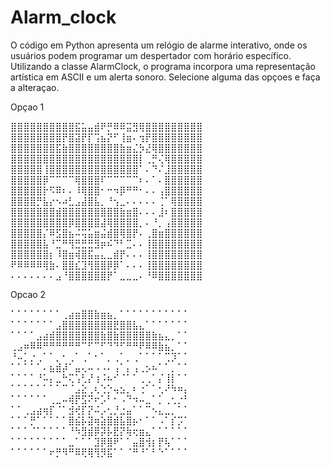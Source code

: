 # Alarm_clock
O código em Python apresenta um relógio de alarme interativo, onde os usuários podem programar um despertador com horário específico. Utilizando a classe AlarmClock, o programa incorpora uma representação artística em ASCII e um alerta sonoro.
Selecione alguma das opçoes e faça a alteraçao.

Opçao 1

⣿⣿⣿⣿⣿⣿⣿⣿⣿⣿⣯⣥⣤⣾⠟⡛⠿⠿⣭⣻⢿⣿⣿⣿⣿⣿⣿⣿⣿⣿
⣿⣿⣿⣿⣿⣿⣿⣿⡟⣿⣽⡟⡏⢩⣦⡝⠋⢸⣶⠄⢲⡟⣿⣿⣿⣿⣿⣿⣿⣿
⣿⣿⣿⣿⣿⣿⣿⣯⣷⣿⣿⣿⣿⣿⣿⣿⣿⣷⣶⣌⡳⣜⢿⣿⣿⣿⣿⣿⣿⣿
⣿⣿⣿⣿⣿⣿⣿⣿⣿⣿⣿⣿⣿⣿⣿⣿⣿⣿⣿⣿⡇⢀⡛⢌⢿⣿⣿⣿⣿⣿
⣿⣿⣿⣿⣿⢸⣿⣿⣿⣿⣿⣿⣿⣿⣿⣿⣿⣿⣿⣿⠁⠄⠙⠌⣸⣿⣿⣿⣿⣿
⣿⣿⣿⣿⣿⡿⠉⠉⠉⠉⢿⣿⣿⣿⠏⠉⠉⠉⠉⠉⠆⠄⠁⠄⣿⣿⣿⣿⣿⣿
⣿⣿⣿⣿⣿⡗⠫⠿⠆⠄⠸⢿⣿⣿⠂⠒⠲⡿⠛⠛⠂⠄⠄⢠⣿⣿⣿⣿⣿⣿
⣿⣿⣿⣿⡛⣧⡔⠢⠴⣃⣠⣼⣿⣧⡀⠘⢢⣀⠄⠄⠄⠄⠄⢈⠁⢿⣿⣿⣿⣿
⣿⣿⣿⣿⣿⣿⣿⣾⣿⣿⣿⣿⣿⣿⣿⣿⣿⣷⣶⣿⠄⠄⠄⣸⠆⣿⣿⣿⣿⣿
⣿⣿⣿⣿⣿⣿⣿⣿⣿⡿⣿⣿⣿⣿⣼⢿⣿⣿⣿⣿⡀⠄⠘⡀⢠⣿⣿⣿⣿⣿
⣿⣿⣿⣿⣿⡌⠿⣫⣿⣦⠬⢭⣥⣶⣬⣾⣿⢿⣿⡟⠄⢀⣿⣶⣿⣿⣿⣿⣿⣿
⣿⣿⣿⣿⣿⣧⠘⣉⠛⢻⣛⣛⣛⣻⡶⠮⠙⠃⣉⠄⠄⢸⣿⣿⣿⣿⣿⣿⣿⣿
⣿⣿⣿⣿⣿⣿⡆⠸⣿⣶⢾⣿⣯⣤⣄⣀⣾⡟⠄⠄⠄⢸⣿⣿⣿⣿⣿⣿⣿⣿
⠟⠿⠿⠿⠿⢿⣷⠄⣿⣿⣎⣹⢻⣿⣿⡿⡿⠁⠄⠄⠄⢸⣿⣿⣿⣿⣿⣿⣿⣿
⠄⠄⠄⠄⠄⠄⠄⣠⠘⣿⣿⣿⣿⣿⣿⡟⠁⣀⣀⣀⠄⠘⠿⣿⣿⣿⣿⣿⣿⣿

Opcao 2

⠁⠁⠁⠁⠁⠁⠁⠁⢀⣴⣶⣿⣿⣷⣶⣦⡀⠁⠁⠁⠁⠁⠁⠁⠁⠁⠁⠁
⠁⠁⠁⠁⠁⠁⠁⣠⣿⣿⣿⣿⣿⣿⣿⣿⣟⣿⣿⣧⣄⠁⠁⠁⠁⠁⠁⠁
⠁⠁⠁⠁⣠⣴⣾⣿⣿⣿⣿⣿⣿⣿⣷⣿⣷⣿⣿⣿⣿⣿⣷⣦⣄⡀⠁⠁
⢀⣠⠶⠿⠿⠛⠛⠛⠛⠛⠛⠉⠋⠉⠋⠙⠙⠋⠛⠛⠟⠿⠿⣷⣦⡀⠁⠁
⠘⠤⡁⡐⢀⠁⠁⡀⠂⢀⠁⢀⠁⠂⠁⡀⢀⠁⡀⢀⠁⠁⠁⠁⢉⡹⠁⠁
⠁⠁⠁⠁⠁⠄⣦⣾⡼⠁⣤⢄⠤⠠⠠⠄⢠⠁⡄⢠⢀⡢⠦⠁⠁⡀⠁⠁
⠁⠁⠁⠁⠘⠥⡄⣀⠓⢍⢡⢃⡜⢰⠨⠦⠊⠈⠁⠁⢀⢀⠁⡌⢸⡇⠁⠁
⠁⠁⠁⠁⠁⠁⠁⠁⠉⠈⣠⣕⢀⢆⢑⡑⢤⣢⡀⠆⢐⠁⠁⢂⠜⠳⠶⡄
⠁⠁⠁⠁⠁⠁⢀⣀⠤⢾⡟⣫⠝⠖⡡⠃⠂⠠⠙⠲⠤⣀⠁⡁⢀⢂⡐⠃
⠁⠁⢀⣠⣴⢶⡏⠈⠁⣺⢞⡏⡝⠬⡠⢂⡘⣐⣤⠁⠁⠉⠢⣄⣀⡀⠁⠁
⠁⠁⠁⡛⠁⠁⠁⠁⠁⣿⣮⡧⣽⢶⣵⣿⣾⣧⣿⡦⠂⠁⠁⠠⠁⡎⡩⠁
⠁⠁⠁⠈⠁⠁⠁⠁⠁⠘⠳⣻⣾⡿⡽⡧⣟⡝⢷⢖⣶⣄⠁⠁⠁⠁⠁⠁
⠁⠁⠁⠁⠁⠁⠁⠁⠁⣀⠁⠁⠁⣹⡿⣿⠟⠁⠁⣤⣿⢺⡆⡟⢧⠁⠁⠁
⠁⠁⠁⠁⠁⠁⠖⡛⠻⠛⠿⢟⢿⢻⡻⣯⠁⠁⠈⠛⠘⠁⠃⠑⠁⠁⠁⠁
